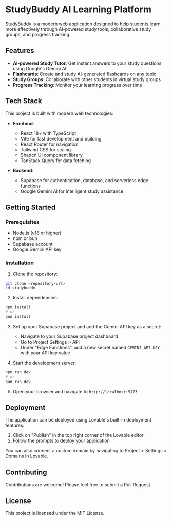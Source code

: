 
# StudyBuddy AI Learning Platform

StudyBuddy is a modern web application designed to help students learn more effectively through AI-powered study tools, collaborative study groups, and progress tracking.

## Features

- **AI-powered Study Tutor**: Get instant answers to your study questions using Google's Gemini AI
- **Flashcards**: Create and study AI-generated flashcards on any topic
- **Study Groups**: Collaborate with other students in virtual study groups
- **Progress Tracking**: Monitor your learning progress over time

## Tech Stack

This project is built with modern web technologies:

- **Frontend**:
  - React 18+ with TypeScript
  - Vite for fast development and building
  - React Router for navigation
  - Tailwind CSS for styling
  - Shadcn UI component library
  - TanStack Query for data fetching

- **Backend**:
  - Supabase for authentication, database, and serverless edge functions
  - Google Gemini AI for intelligent study assistance

## Getting Started

### Prerequisites

- Node.js (v18 or higher)
- npm or bun
- Supabase account
- Google Gemini API key

### Installation

1. Clone the repository:
```sh
git clone <repository-url>
cd studybuddy
```

2. Install dependencies:
```sh
npm install
# or
bun install
```

3. Set up your Supabase project and add the Gemini API key as a secret:
   - Navigate to your Supabase project dashboard
   - Go to Project Settings > API
   - Under "Edge Functions", add a new secret named `GEMINI_API_KEY` with your API key value

4. Start the development server:
```sh
npm run dev
# or
bun run dev
```

5. Open your browser and navigate to `http://localhost:5173`

## Deployment

The application can be deployed using Lovable's built-in deployment features:

1. Click on "Publish" in the top right corner of the Lovable editor
2. Follow the prompts to deploy your application

You can also connect a custom domain by navigating to Project > Settings > Domains in Lovable.

## Contributing

Contributions are welcome! Please feel free to submit a Pull Request.

## License

This project is licensed under the MIT License.
